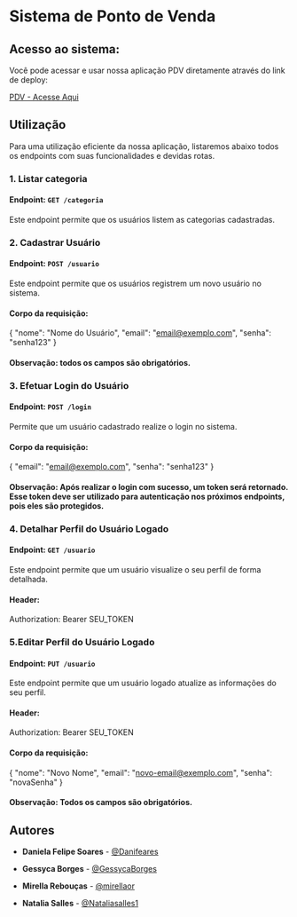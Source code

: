 # Sistema de Ponto de Venda

## Acesso ao sistema:
Você pode acessar e usar nossa aplicação PDV diretamente através do link de deploy:

[PDV - Acesse Aqui](https://witty-worm-tank-top.cyclic.app/)

## Utilização
Para uma utilização eficiente da nossa aplicação, listaremos abaixo todos os endpoints com suas funcionalidades e  devidas rotas.

### 1. Listar categoria

#### Endpoint: `GET /categoria`

Este endpoint permite que os usuários listem as categorias cadastradas.

### 2. Cadastrar Usuário

#### Endpoint:  `POST /usuario`
Este endpoint permite que os usuários registrem um novo usuário no sistema.

#### Corpo da requisição:
{
  "nome": "Nome do Usuário",
  "email": "email@exemplo.com",
  "senha": "senha123"
}
#### Observação: todos os campos são obrigatórios.

### 3. Efetuar Login do Usuário

#### Endpoint: `POST /login`

Permite que um usuário cadastrado realize o login no sistema.

#### Corpo da requisição:
{
  "email": "email@exemplo.com",
  "senha": "senha123"
}

#### Observação: Após realizar o login com sucesso, um token será retornado. Esse token deve ser utilizado para autenticação nos próximos endpoints, pois eles são protegidos.

### 4. Detalhar Perfil do Usuário Logado

#### Endpoint: `GET /usuario`
Este endpoint permite que um usuário visualize o seu perfil de forma detalhada.

#### Header:

Authorization: Bearer SEU_TOKEN

### 5.Editar Perfil do Usuário Logado

#### Endpoint: `PUT /usuario`

Este endpoint permite que um usuário logado atualize as informações do seu perfil.

#### Header:

Authorization: Bearer SEU_TOKEN

#### Corpo da requisição:
{
  "nome": "Novo Nome",
  "email": "novo-email@exemplo.com",
  "senha": "novaSenha"
}

#### Observação: Todos os campos são obrigatórios.

## Autores

- **Daniela Felipe Soares** - [@Danifeares](https://github.com/Danifeares)

- **Gessyca Borges** - [@GessycaBorges](https://github.com/GessycaBorges)

- **Mirella Rebouças** - [@mirellaor](https://github.com/mirellaor)

- **Natalia Salles** - [@Nataliasalles1](https://github.com/Nataliasalles1)